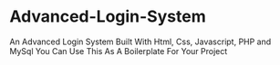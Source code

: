 # Advanced-Login-System
An Advanced Login System Built With Html, Css, Javascript, PHP and MySql
You Can Use This As A Boilerplate For Your Project

